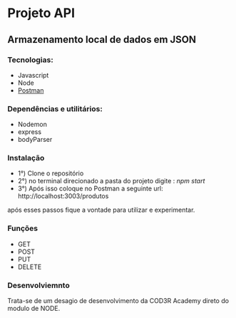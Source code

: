 # Projeto API
## Armazenamento local de dados em JSON

### Tecnologias:

- Javascript
- Node
- [Postman](https://www.postman.com/)

### Dependências e utilitários:

- Nodemon
- express
- bodyParser

### Instalação
- 1°) Clone o repositório
- 2°) no terminal direcionado a pasta do projeto digite : *npm start*
- 3°) Após isso coloque no Postman a seguinte url: http://localhost:3003/produtos

após esses passos fique a vontade para utilizar e experimentar.

### Funções
- GET
- POST
- PUT
- DELETE

### Desenvolviemnto

Trata-se de um desagio de desenvolvimento da COD3R Academy direto do modulo de NODE.
